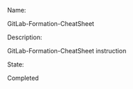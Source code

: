Name:

GitLab-Formation-CheatSheet

Description:

GitLab-Formation-CheatSheet instruction

State:

Completed